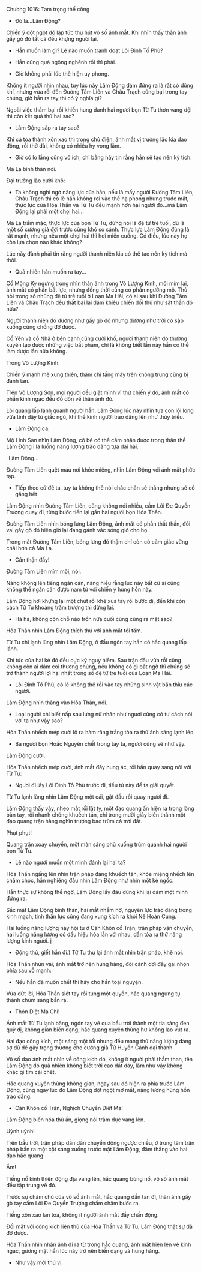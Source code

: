 




Chương 1016: Tam trọng thế công


- Đó là...Lâm Động?

Chiến ý đột ngột đó lập tức thu hút vô số ánh mắt. Khi nhìn thấy thần ảnh gầy gò đó tất cả đều khựng người lại.

- Hắn muốn làm gì? Lẽ nào muốn tranh đoạt Lôi Đình Tổ Phù?

- Hắn cũng quá ngông nghênh rồi thì phải.

- Giờ không phải lúc thể hiện uy phong.

Không ít người nhìn nhau, tuy lúc này Lâm Động dám đứng ra là rất có dũng khí, nhưng vừa rồi đến Đường Tâm Liên và Châu Trạch cũng bại trong tay chúng, giờ hắn ra tay thì có ý nghĩa gì?

Ngoài việc thảm bại rồi khiến hung danh hai người bọn Từ Tu thơn vang dội thì còn kết quả thứ hai sao?

- Lâm Động sắp ra tay sao?

Khi cả tòa thành xôn xao thì trong chủ điện, ánh mắt vị trưởng lão kia dao động, rồi thở dài, không có nhiều hy vọng lắm.

- Giờ có lo lắng cũng vô ích, chỉ bằng hãy tin rằng hắn sẽ tạo nên kỳ tích.

Ma La bình thản nói.

Đại trưởng lão cười khổ:

- Ta không nghi ngờ năng lực của hắn, nếu là mấy người Đường Tâm Liên, Châu Trạch thì có lẽ hắn không rơi vào thế hạ phong nhưng trước mắt, thực lực của Hỏa Thần và Từ Tu đều mạnh hơn hai người đó...mà Lâm Động lại phải một chọi hai...

Ma La trầm mặc, thực lực của bọn Từ Tu, dừng nói là đệ tử trẻ tuổi, dù là một số cường giả đời trước cũng khó so sánh. Thực lực Lâm Động đúng là rất mạnh, nhưng nếu một chọi hai thì hơi miễn cưỡng. Có điều, lúc này họ còn lựa chọn nào khác không?

Lúc này đành phải tin rằng người thanh niên kia có thể tạo nên kỳ tích mà thôi.

- Quả nhiên hắn muốn ra tay...

Cổ Mộng Kỳ ngưng trọng nhìn thân ảnh trong Vô Lượng Kính, môi mím lại, ánh mắt có phần bất lực, nhưng đồng thời cũng có phần ngưỡng mộ. Thủ hỏi trong số nhũng đệ tử trẻ tuổi ở Loạn Ma Hải, có ai sau khi Đường Tâm Liên và Châu Trạch đều thất bại lại dám khiêu chiến đối thủ như sát thần đó nữa?

Người thanh niên đó dường như gầy gò đó nhưng dường như trời có sập xuống cũng chống đỡ được.

Cổ Yên và cổ Nhã ở bên cạnh cũng cười khổ, người thanh niên đó thường xuyên tạo được những việc bất phàm, chỉ là không biết lần này hắn có thể làm dược lần nữa không.

Trong Vô Lượng Kính.

Chiến ý mạnh mẽ xung thiên, thậm chí tầng mây trên không trung cũng bị đánh tan.

Trên Vô Lượng Sơn, mọi người đều giật mình vì thứ chiến ý đó, ánh mắt có phần kinh ngạc đều đổ dồn về thân ảnh đó.

Lôi quang lấp lánh quanh người hắn, Lâm Động lúc này nhìn tựa con lôi long vừa tỉnh dậy từ giấc ngủ, khí thế kinh người trào dâng lên như thủy triều.

- Lâm Động ca.

Mộ Linh San nhìn Lâm Động, cô bé có thể câm nhận được trong thân thể Lâm Động i là luồng năng lượng trào dâng tựa đại hải.

-Lâm Động...

Đường Tâm Liên quệt máu nơi khóe miệng, nhìn Lâm Động với ánh mắt phức tạp.

- Tiếp theo cứ để ta, tuy ta không thể nói chắc chắn sẽ thắng nhưng sẽ cố gắng hết

Lâm Động nhìn Đường Tâm Liên, cũng không nói nhiều, cầm Lôi Đe Quyền Trượng quay đi, từng bước tiến lại gần hai người bọn Hỏa Thần.

Đường Tâm Liên nhìn bóng lưng Lâm Động, ánh mắt có phần thất thần, đôi vai gầy gò đó hiện giờ lại đang gánh vác sóng gió cho họ.

Trong mắt Đường Tâm Liên, bóng lưng đó thậm chí còn có cảm giác vững chãi hơn cả Ma La.

- Cẩn thận đấy!

Đường Tâm Liên mím môi, nói.

Nàng không lên tiếng ngăn cản, nàng hiểu rằng lúc này bất cứ ai cũng không thể ngăn cản được nam tử với chiến ý hùng hồn này.

Lâm Động hơi khựng lại một chút rồi khẽ xua tay rồi bước di, đến khi còn cách Từ Tu khoảng trăm trượng thì dừng lại.

- Hà hà, không còn chỗ nào trốn nữa cuối cùng cũng ra mặt sao?

Hỏa Thần nhìn Lâm Động thích thú với ánh mắt tối tăm.

Từ Tu chỉ lạnh lùng nhìn Lâm Động, ở đầu ngón tay hắn có hắc quang lấp lánh.

Khí tức của hai kẻ đó đều cực kỳ nguy hiểm. Sau trận đấu vừa rồi cũng không còn ai dám coi thường chúng, nếu không có gì bất ngờ thì chúng sẽ trở thành người lợi hại nhất trong số đệ tử trẻ tuổi của Loạn Ma Hải.

- Lôi Đình Tổ Phù, có lẽ không thể rồi vào tay những sinh vật bẩn thỉu các ngươi.

Lâm Động nhìn thẳng vào Hỏa Thần, nói.

- Loại người chỉ biết nấp sau lưng nữ nhân như ngươi cũng có tư cách nói với ta như vậy sao?

Hỏa Thần nhếch mép cười lộ ra hàm răng trắng tỏa ra thứ ánh sáng lạnh lẽo.

- Ba người bọn Hoắc Nguyên chết trong tay ta, ngươi cũng sẽ như vậy.

Lâm Động cười.

Hỏa Thần nhếch mép cười, ánh mắt đầy hung ác, rồi hắn quay sang nói với Từ Tu:

- Ngươi đi lấy Lôi Đình Tổ Phù trước đi, tiểu tử này để ta giải quyết.

Từ Tu lạnh lùng nhìn Lâm Động một cái, gật đầu rồi quay người đi.

Lâm Động thấy vậy, nheo mắt rồi lật ty, một đạo quang ấn hiện ra trong lòng bàn tay, rồi nhanh chóng khuếch tán, chỉ trong mười giây biến thành một đạo quang trận hàng nghìn trượng bao trùm cả trời đất.

Phụt phụt!

Quang trận xoay chuyển, một màn sáng phù xuống trùm quanh hai người bọn Từ Tu.

- Lẽ nào ngươi muốn một mình đánh lại hai ta?

Hỏa Thần ngẩng lên nhìn trận pháp đang khuếch tán, khóe miệng nhếch lên châm chọc, hắn nghiêng đầu nhìn Lâm Động như nhìn một kẻ ngốc.

Hắn thực sự không thể ngờ, Lâm Động lấy đâu dũng khí lại dám một mình đứng ra.

Sắc mặt Lâm Động bình thản, hai mắt nhắm hờ, nguyên lực trào dâng trong kinh mạch, tinh thần lực cũng đang xung kích ra khỏi Nê Hoàn Cung.

Hai luồng năng lượng này hội tụ ở Càn Khôn cổ Trận, trận pháp vận chuyển, hai luồng năng lượng có dấu hiệu hòa lẫn với nhau, dần tỏa ra thứ năng lượng kinh người. ị

- Động thủ, giết hắn đi.) Từ Tu thu lại ánh mắt nhìn trận pháp, khẽ nói.

Hỏa Thần nhún vai, ánh mắt trở nên hung hăng, đôi cánh dơi đầy gai nhọn phía sau vỗ mạnh:

- Nếu hắn đã muốn chết thì hãy cho hắn toại nguyện.

Vừa dứt lời, Hỏa Thần siết tay rồi tung một quyền, hắc quang ngưng tụ thành chùm sáng bắn ra.

- Thôn Diệt Ma Chi!

Ánh mắt Từ Tu lạnh băng, ngón tay vẽ qua bầu trời thành một tia sáng đen quỷ dị, không gian biến dạng, hắc quang xuyên thủng hư không lao vút ra.

Hai đạo công kích, một sáng một tối nhưng đều mang thứ năng lượng đáng sợ đủ để gây trọng thương cho cường giả Tử Huyền Cảnh đại thành.

Vô số dạo ánh mắt nhìn về công kích dó, không ít người phải thầm than, tên Lâm Động đó quả nhiên không biết trời cao đất dày, làm như vậy không khác gì tìm cái chết.

Hắc quang xuyên thủng không gian, ngay sau đó hiện ra phía trước Lâm Động, cũng ngay lúc đó Lâm Động dột ngột mở mắt, năng lượng hùng hồn trào dâng.

- Càn Khôn cổ Trận, Nghịch Chuyển Diệt Ma!

Lâm Động biến hóa thủ ấn, giọng nói trầm đục vang lên.

Uỳnh uỳnh!

Trên bầu trời, trận pháp dần dần chuyển dộng ngược chiều, ở trung tâm trận pháp bấn ra một cột sáng xuống trước mặt Lâm Động, đâm thẳng vào hai đạo hắc quang

Ầm!

Tiếng nổ kinh thiên động địa vang lên, hắc quang bùng nổ, vô số ánh mắt đều tập trung về đó.

Trước sự chăm chú của vô số ánh mắt, hắc quang dần tan đi, thân ảnh gầy gò tay cầm Lôi Đe Quyền Trượng chầm chậm bước ra.

Tiếng xôn xao lan tỏa, không ít người ánh mắt đầy chấn động.

Đối mặt với công kích liên thủ của Hỏa Thần và Từ Tu, Lâm Động thật sự đã đỡ được.

Hỏa Thần nhìn nhân ảnh đi ra từ trong hắc quang, ánh mắt hiện lên vẻ kinh ngạc, gương mặt hắn lúc này trở nên biến dạng và hung hăng.

- Như vậy mới thú vị.




